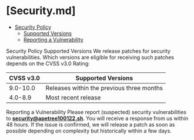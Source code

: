 # [Security.md]
- [Security Policy](#security-policy)
  - [Supported Versions](#supported-versions)
  - [Reporting a Vulnerability](#reporting-a-vulnerability)

 Security Policy
Supported Versions
We release patches for security vulnerabilities. Which versions are eligible for
receiving such patches depends on the CVSS v3.0 Rating:

| CVSS v3.0 | Supported Versions                        |
| --------- | ----------------------------------------- |
| 9.0-10.0  | Releases within the previous three months |
| 4.0-8.9   | Most recent release                       |

Reporting a Vulnerability
Please report (suspected) security vulnerabilities to
**[security@apetree100122.sh](mailto:security@apetree100122.sh)**. You will receive a response from
us within 48 hours. If the issue is confirmed, we will release a patch as soon
as possible depending on complexity but historically within a few days.
